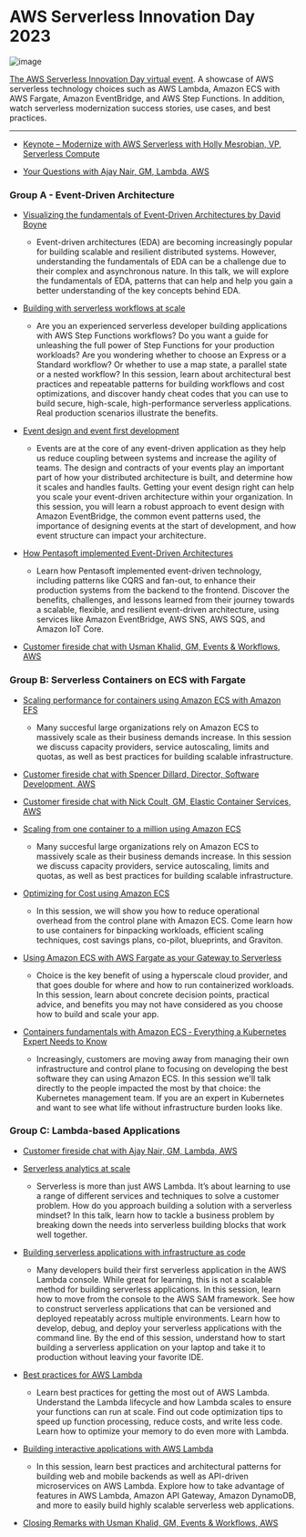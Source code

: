 # AWS Serverless Innovation Day 2023

![image](https://github.com/boyney123/serverless-innovation-day-2023/assets/3268013/2b165c61-a767-46a2-b0cd-35faed17b787)

[The AWS Serverless Innovation Day virtual event](https://pages.awscloud.com/GLOBAL-event-LS-aws-serverless-innovation-day-2023-reg-event.html). A showcase of AWS serverless technology choices such as AWS Lambda, Amazon ECS with AWS Fargate, Amazon EventBridge, and AWS Step Functions. In addition, watch serverless modernization success stories, use cases, and best practices.

---


- [Keynote – Modernize with AWS Serverless with Holly Mesrobian, VP, Serverless Compute](https://www.youtube.com/live/KEMRyxf2oPk?feature=share&t=1023)

- [Your Questions with Ajay Nair, GM, Lambda, AWS](https://www.youtube.com/live/KEMRyxf2oPk?feature=share&t=1572)


### Group A - Event-Driven Architecture
- [Visualizing the fundamentals of Event-Driven Architectures by David Boyne](https://www.youtube.com/live/KEMRyxf2oPk?feature=share&t=2901)
    - Event-driven architectures (EDA) are becoming increasingly popular for building scalable and resilient distributed systems. However, understanding the fundamentals of EDA can be a challenge due to their complex and asynchronous nature. In this talk, we will explore the fundamentals of EDA, patterns that can help and help you gain a better understanding of the key concepts behind EDA.

- [Building with serverless workflows at scale](https://www.youtube.com/live/KEMRyxf2oPk?feature=share&t=4455)
  - Are you an experienced serverless developer building applications with AWS Step Functions workflows? Do you want a guide for unleashing the full power of Step Functions for your production workloads? Are you wondering whether to choose an Express or a Standard workflow? Or whether to use a map state, a parallel state or a nested workflow? In this session, learn about architectural best practices and repeatable patterns for building workflows and cost optimizations, and discover handy cheat codes that you can use to build secure, high-scale, high-performance serverless applications. Real production scenarios illustrate the benefits.

- [Event design and event first development](https://www.youtube.com/live/KEMRyxf2oPk?feature=share&t=6063)
  - Events are at the core of any event-driven application as they help us reduce coupling between systems and increase the agility of teams. The design and contracts of your events play an important part of how your distributed architecture is built, and determine how it scales and handles faults. Getting your event design right can help you scale your event-driven architecture within your organization.
In this session, you will learn a robust approach to event design with Amazon EventBridge, the common event patterns used, the importance of designing events at the start of development, and how event structure can impact your architecture.

- [How Pentasoft implemented Event-Driven Architectures](https://www.youtube.com/live/KEMRyxf2oPk?feature=share&t=7335)
  - Learn how Pentasoft implemented event-driven technology, including patterns like CQRS and fan-out, to enhance their production systems from the backend to the frontend. Discover the benefits, challenges, and lessons learned from their journey towards a scalable, flexible, and resilient event-driven architecture, using services like Amazon EventBridge, AWS SNS, AWS SQS, and Amazon IoT Core.

- [Customer fireside chat with Usman Khalid, GM, Events & Workflows, AWS](https://www.youtube.com/live/KEMRyxf2oPk?feature=share&t=8861)

### Group B: Serverless Containers on ECS with Fargate

- [Scaling performance for containers using Amazon ECS with Amazon EFS](https://www.youtube.com/live/KEMRyxf2oPk?feature=share&t=9859)
  - Many succesful large organizations rely on Amazon ECS to massively scale as their business demands increase. In this session we discuss capacity providers, service autoscaling, limits and quotas, as well as best practices for building scalable infrastructure. 

- [Customer fireside chat with Spencer Dillard, Director, Software Development, AWS](https://www.youtube.com/live/KEMRyxf2oPk?feature=share&t=10388) 

- [Customer fireside chat with Nick Coult, GM, Elastic Container Services, AWS](https://www.youtube.com/live/KEMRyxf2oPk?feature=share&t=11318)

- [Scaling from one container to a million using Amazon ECS](https://www.youtube.com/live/KEMRyxf2oPk?feature=share&t=12241)
  - Many succesful large organizations rely on Amazon ECS to massively scale as their business demands increase. In this session we discuss capacity providers, service autoscaling, limits and quotas, as well as best practices for building scalable infrastructure.

- [Optimizing for Cost using Amazon ECS](https://www.youtube.com/live/KEMRyxf2oPk?feature=share&t=13774)
  - In this session, we will show you how to reduce operational overhead from the control plane with Amazon ECS. Come learn how to use containers for binpacking workloads, efficient scaling techniques, cost savings plans, co-pilot, blueprints, and Graviton.

- [Using Amazon ECS with AWS Fargate as your Gateway to Serverless](https://www.youtube.com/live/KEMRyxf2oPk?feature=share&t=15165)
  - Choice is the key benefit of using a hyperscale cloud provider, and that goes double for where and how to run containerized workloads. In this session, learn about concrete decision points, practical advice, and benefits you may not have considered as you choose how to build and scale your app.

- [Containers fundamentals with Amazon ECS ‐ Everything a Kubernetes Expert Needs to Know](https://www.youtube.com/live/KEMRyxf2oPk?feature=share&t=16322)
  - Increasingly, customers are moving away from managing their own infrastructure and control plane to focusing on developing the best software they can using Amazon ECS. In this session we'll talk directly to the people impacted the most by that choice: the Kubernetes management team. If you are an expert in Kubernetes and want to see what life without infrastructure burden looks like.

### Group C: Lambda-based Applications

- [Customer fireside chat with Ajay Nair, GM, Lambda, AWS](https://www.youtube.com/live/KEMRyxf2oPk?feature=share&t=18029)

- [Serverless analytics at scale](https://www.youtube.com/live/KEMRyxf2oPk?feature=share&t=18935)
  - Serverless is more than just AWS Lambda. It’s about learning to use a range of different services and techniques to solve a customer problem. How do you approach building a solution with a serverless mindset? In this talk, learn how to tackle a business problem by breaking down the needs into serverless building blocks that work well together.

- [Building serverless applications with infrastructure as code](https://www.youtube.com/live/KEMRyxf2oPk?feature=share&t=20445)
  - Many developers build their first serverless application in the AWS Lambda console. While great for learning, this is not a scalable method for building serverless applications. In this session, learn how to move from the console to the AWS SAM framework. See how to construct serverless applications that can be versioned and deployed repeatably across multiple environments. Learn how to develop, debug, and deploy your serverless applications with the command line. By the end of this session, understand how to start building a serverless application on your laptop and take it to production without leaving your favorite IDE.

- [Best practices for AWS Lambda](https://www.youtube.com/live/KEMRyxf2oPk?feature=share&t=21853)
  - Learn best practices for getting the most out of AWS Lambda. Understand the Lambda lifecycle and how Lambda scales to ensure your functions can run at scale. Find out code optimization tips to speed up function processing, reduce costs, and write less code. Learn how to optimize your memory to do even more with Lambda.

- [Building interactive applications with AWS Lambda](https://www.youtube.com/live/KEMRyxf2oPk?feature=share&t=23253)
  - In this session, learn best practices and architectural patterns for building web and mobile backends as well as API-driven microservices on AWS Lambda. Explore how to take advantage of features in AWS Lambda, Amazon API Gateway, Amazon DynamoDB, and more to easily build highly scalable serverless web applications.

- [Closing Remarks with Usman Khalid, GM, Events & Workflows, AWS](https://www.youtube.com/live/KEMRyxf2oPk?feature=share&t=24956)
